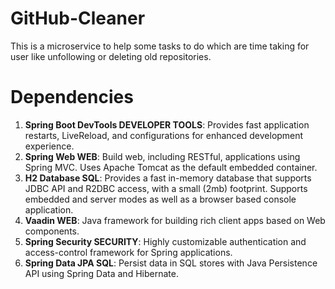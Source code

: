# GitHub-Cleaner
This is a microservice to help some tasks to do which are time taking for user like unfollowing or deleting old repositories.

# Dependencies

1. <b>Spring Boot DevTools DEVELOPER TOOLS</b>:
  Provides fast application restarts, LiveReload, and configurations for enhanced development experience.
2. <b>Spring Web WEB</b>:
  Build web, including RESTful, applications using Spring MVC. Uses Apache Tomcat as the default embedded container.
3. <b>H2 Database SQL</b>:
  Provides a fast in-memory database that supports JDBC API and R2DBC access, with a small (2mb) footprint. Supports embedded and server modes as well as a browser based console application.
4. <b>Vaadin WEB</b>:
  Java framework for building rich client apps based on Web components.
5. <b>Spring Security SECURITY</b>:
  Highly customizable authentication and access-control framework for Spring applications.
6. <b>Spring Data JPA SQL</b>:
  Persist data in SQL stores with Java Persistence API using Spring Data and Hibernate.
